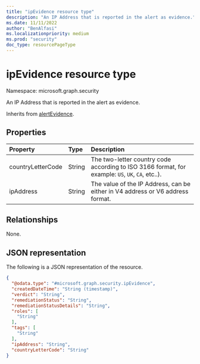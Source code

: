 ```yaml
---
title: "ipEvidence resource type"
description: "An IP Address that is reported in the alert as evidence."
ms.date: 11/11/2022
author: "BenAlfasi"
ms.localizationpriority: medium
ms.prod: "security"
doc_type: resourcePageType
---
```



# ipEvidence resource type

Namespace: microsoft.graph.security

An IP Address that is reported in the alert as evidence.

Inherits from [alertEvidence](../resources/security-alertevidence.md).

## Properties
|Property|Type|Description|
|:---|:---|:---|
|countryLetterCode|String|The two-letter country code according to ISO 3166 format, for example: `US`, `UK`, `CA`, etc..).|
|ipAddress|String|The value of the IP Address, can be either in V4 address or V6 address format.|


## Relationships
None.

## JSON representation
The following is a JSON representation of the resource.
<!-- {
  "blockType": "resource",
  "@odata.type": "microsoft.graph.security.ipEvidence"
}
-->
``` json
{
  "@odata.type": "#microsoft.graph.security.ipEvidence",
  "createdDateTime": "String (timestamp)",
  "verdict": "String",
  "remediationStatus": "String",
  "remediationStatusDetails": "String",
  "roles": [
    "String"
  ],
  "tags": [
    "String"
  ],
  "ipAddress": "String",
  "countryLetterCode": "String"
}
```